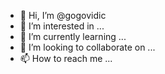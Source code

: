- 👋 Hi, I’m @gogovidic
- 👀 I’m interested in ...
- 🌱 I’m currently learning ...
- 💞️ I’m looking to collaborate on ...
- 📫 How to reach me ...

<!---
gogovidic/gogovidic is a ✨ special ✨ repository because its `README.md` (this file) appears on your GitHub profile.
You can click the Preview link to take a look at your changes.
--->
